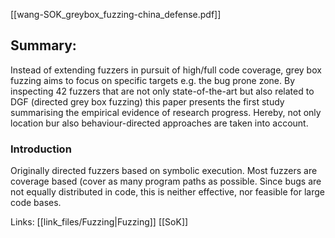 [[wang-SOK_greybox_fuzzing-china_defense.pdf]]

## Summary:  
Instead of extending fuzzers in pursuit of high/full code coverage, grey box fuzzing aims to focus on specific targets e.g. the bug prone zone.  By inspecting 42 fuzzers that are not only state-of-the-art but also related to DGF (directed grey box fuzzing) this paper presents the first  study summarising the empirical evidence of research progress. Hereby, not only location bur also behaviour-directed approaches are taken into account. 

### Introduction
Originally directed fuzzers based on symbolic execution. Most fuzzers are coverage based (cover as many program paths as possible. Since bugs are not equally distributed in code, this is neither effective, nor feasible for large code bases. 

Links: 
[[link_files/Fuzzing|Fuzzing]]
[[SoK]]